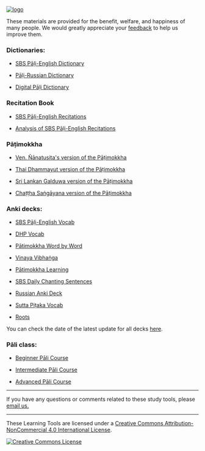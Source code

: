 [![logo](https://user-images.githubusercontent.com/39419221/165271019-e4da74da-05b9-4f46-ade6-3b173966ab75.png)](http://sasanarakkha.org/)

These materials are provided for the benefit, welfare, and happiness of many people. We would greatly appreciate your [feedback](https://docs.google.com/forms/d/e/1FAIpQLScNC5v2gQbBCM3giXfYIib9zrp-WMzwJuf_iVXEMX2re4BFFw/viewform?usp=pp_url&entry.1433863141=SBS-study-tools) to help us improve them.

### Dictionaries:

- [SBS Pāḷi-English Dictionary](https://sasanarakkha.github.io/study-tools/dict/sbs-pali-dictionary.html)

- [Pāḷi-Russian Dictionary](https://sasanarakkha.github.io/study-tools/dict/ru-pali-dictionary.html)

- [Digital Pāḷi Dictionary](https://digitalpalidictionary.github.io/)

<!-- - [Devamitta Pāḷi Study](https://sasanarakkha.github.io/study-tools/dict/dps.html) -->

### Recitation Book

- [SBS Pāḷi-English Recitations](https://github.com/sasanarakkha/pali-english-recitations/releases/tag/build_07.06.2023_04-24)

- [Analysis of SBS Pāḷi-English Recitations](https://sasanarakkha.github.io/study-tools/sbs-per-analysis.html)

### Pāṭimokkha

- [Ven. Ñānatusita's version of the Pāṭimokkha](https://github.com/sasanarakkha/nanatusita-patimokkha/releases/latest/)

- [Thai Dhammayut version of the Pāṭimokkha](https://github.com/sasanarakkha/thai-dhammayut-patimokkha/releases/latest/)

- [Sri Lankan Galduwa version of the Pāṭimokkha](https://github.com/sasanarakkha/galduwa-patimokkha/releases/latest/)

- [Chaṭṭha Saṅgāyana version of the Pāṭimokkha](https://github.com/sasanarakkha/chattha-sangayana-patimokkha/releases/latest/)

### Anki decks:

- [SBS Pāḷi-English Vocab](https://sasanarakkha.github.io/study-tools/anki-decks/sbs-pali-english-vocab.html)

- [DHP Vocab](https://sasanarakkha.github.io/study-tools/anki-decks/dhp-vocab.html)

- [Pātimokkha Word by Word](https://sasanarakkha.github.io/study-tools/anki-decks/patimokkha-word-by-word.html)

- [Vinaya Vibhaṅga](https://sasanarakkha.github.io/study-tools/anki-decks/vibhanga.html)

- [Pātimokkha Learning](https://sasanarakkha.github.io/study-tools/anki-decks/patimokkha-learning.html)

- [SBS Daily Chanting Sentences](https://sasanarakkha.github.io/study-tools/anki-decks/sbs-daily-chanting-sentences.html)

- [Russian Anki Deck](https://sasanarakkha.github.io/study-tools/anki-decks/ru-pali-vocab.html)

- [Sutta Piṭaka Vocab](https://sasanarakkha.github.io/study-tools/anki-decks/sutta-pitaka-vocab.html)

- [Roots](https://sasanarakkha.github.io/study-tools/anki-decks/roots.html)

You can check the date of the latest update for all decks  [here](https://github.com/sasanarakkha/study-tools/releases/latest).

<!-- - [DHP Learning](https://sasanarakkha.github.io/study-tools/anki-decks/dhp-learning.html) -->
<!-- - [Sutta Q&A](https://sasanarakkha.github.io/study-tools/anki-decks/sutta-q-a.html) -->
<!-- - [Ñāṇatiloka Buddhist Dictionary](https://sasanarakkha.github.io/study-tools/anki-decks/nanatiloka.html) -->
<!-- - [Reading Common Pāli Phrases](https://sasanarakkha.github.io/study-tools/anki-decks/reading-common-pali-phrases.html) -->

### Pāli class:

- [Beginner Pāli Course](https://sasanarakkha.github.io/study-tools/pali-class/pali-class.html)

- [Intermediate Pāli Course](https://sasanarakkha.github.io/study-tools/pali-class/pali-class-inter.html)

- [Advanced Pāli Course](https://sasanarakkha.github.io/study-tools/pali-class/pali-class-adv.html)

----------

If you have any questions or comments related to these study tools, please [email us.](mailto:studytools@sasanarakkha.org)

-----------

These Learning Tools are licensed under a [Creative Commons Attribution-NonCommercial 4.0 International License](http://creativecommons.org/licenses/by-nc/4.0/).

<a rel="license" href="http://creativecommons.org/licenses/by-nc/4.0/"><img alt="Creative Commons License" style="border-width:0" src="https://i.creativecommons.org/l/by-nc/4.0/88x31.png" /></a><br />

